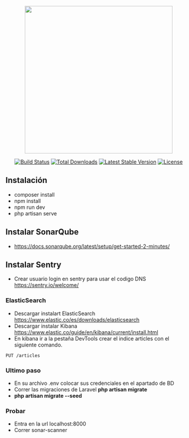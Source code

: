 <p align="center"><a href="https://laravel.com" target="_blank"><img src="https://raw.githubusercontent.com/laravel/art/master/logo-lockup/5%20SVG/2%20CMYK/1%20Full%20Color/laravel-logolockup-cmyk-red.svg" width="400"></a></p>

<p align="center">
<a href="https://travis-ci.org/laravel/framework"><img src="https://travis-ci.org/laravel/framework.svg" alt="Build Status"></a>
<a href="https://packagist.org/packages/laravel/framework"><img src="https://img.shields.io/packagist/dt/laravel/framework" alt="Total Downloads"></a>
<a href="https://packagist.org/packages/laravel/framework"><img src="https://img.shields.io/packagist/v/laravel/framework" alt="Latest Stable Version"></a>
<a href="https://packagist.org/packages/laravel/framework"><img src="https://img.shields.io/packagist/l/laravel/framework" alt="License"></a>
</p>

## Instalación

  - composer install
  - npm install
  - npm run dev
  - php artisan serve

## Instalar SonarQube
  - https://docs.sonarqube.org/latest/setup/get-started-2-minutes/

## Instalar Sentry

  - Crear usuario login en sentry para usar el codigo DNS https://sentry.io/welcome/
 

### ElasticSearch

   - Descargar instalart ElasticSearch https://www.elastic.co/es/downloads/elasticsearch
   - Descargar instalar Kibana https://www.elastic.co/guide/en/kibana/current/install.html
   - En kibana ir a la pestaña DevTools crear el indice articles con el siguiente comando.
 
 ```
 PUT /articles
 ```
 
### Ultimo paso
  - En su archivo .env colocar sus credenciales en el apartado de BD 
  - Correr las migraciones de Laravel **php artisan migrate**
  - **php artisan migrate --seed**
   
### Probar

  - Entra en la url localhost:8000 
  - Correr sonar-scanner

  

